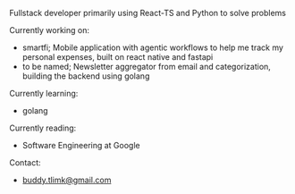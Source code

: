Fullstack developer primarily using React-TS and Python to solve problems

Currently working on:
- smartfi; Mobile application with agentic workflows to help me track my personal expenses, built on react native and fastapi
- to be named; Newsletter aggregator from email and categorization, building the backend using golang

Currently learning:
- golang

Currently reading:
- Software Engineering at Google


Contact:
- buddy.tlimk@gmail.com
